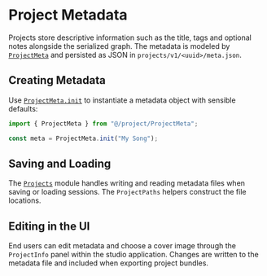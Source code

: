 # Project Metadata

Projects store descriptive information such as the title, tags and optional
notes alongside the serialized graph. The metadata is modeled by
[`ProjectMeta`](../../../app/studio/src/project/ProjectMeta.ts) and persisted as
JSON in `projects/v1/<uuid>/meta.json`.

## Creating Metadata

Use [`ProjectMeta.init`](../../../app/studio/src/project/ProjectMeta.ts) to
instantiate a metadata object with sensible defaults:

```ts
import { ProjectMeta } from "@/project/ProjectMeta";

const meta = ProjectMeta.init("My Song");
```

## Saving and Loading

The [`Projects`](../../../app/studio/src/project/Projects.ts) module handles
writing and reading metadata files when saving or loading sessions. The
`ProjectPaths` helpers construct the file locations.

## Editing in the UI

End users can edit metadata and choose a cover image through the
`ProjectInfo` panel within the studio application. Changes are written to the
metadata file and included when exporting project bundles.

